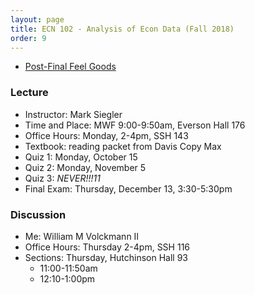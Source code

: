 ```yaml
---
layout: page
title: ECN 102 - Analysis of Econ Data (Fall 2018)
order: 9
---
```


* [Post-Final Feel Goods](https://youtu.be/6zbsUtQL4nY)


### Lecture
* Instructor: Mark Siegler
* Time and Place: MWF 9:00-9:50am, Everson Hall 176
* Office Hours: Monday, 2-4pm, SSH 143
* Textbook: reading packet from Davis Copy Max
* Quiz 1: Monday, October 15
* Quiz 2: Monday, November 5
* Quiz 3: *NEVER!!!11*
* Final Exam: Thursday, December 13, 3:30-5:30pm


### Discussion
* Me: William M Volckmann II
* Office Hours: Thursday 2-4pm, SSH 116
* Sections: Thursday, Hutchinson Hall 93
  * 11:00-11:50am
  * 12:10-1:00pm
